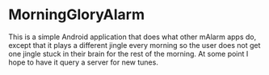 # MorningGloryAlarm

This is a simple Android application that does what other mAlarm apps do, except that it plays a different jingle every morning
so the user does not get one jingle stuck in their brain for the rest of the morning. At some point I hope to have it 
query a server for new tunes.
